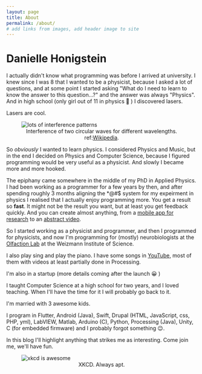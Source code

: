 ```yaml
---
layout: page
title: About
permalink: /about/
# add links from images, add header image to site
---
```


# Danielle Honigstein

I actually didn't know what programming was before I arrived at university. I knew since I was 8 that I wanted to be a physicist, because I asked a lot of questions, and at some point I started asking "What do I need to learn to know the answer to this question...?" and the answer was always "Physics". And in high school (only girl out of 11 in physics :grimacing: ) I discovered lasers.  

Lasers are cool.  

<figure>
  <img src="{{site.url}}/assets/images/Wavepanel.png" class="align-center" alt="lots of interference patterns"/>
  <figcaption style="text-align:center">Interference of two circular waves for different wavelengths. ref:<a href="https://en.wikipedia.org/wiki/Wave_interference">Wikipedia</a>.</figcaption>
</figure>


So _obviously_ I wanted to learn physics. I considered Physics and Music, but in the end I decided on Physics and Computer Science, because I figured programming would be very useful as a physicist. And slowly I became more and more hooked. 

The epiphany came somewhere in the middle of my PhD in Applied Physics. I had been working as a programmer for a few years by then, and after spending roughly 3 months aligning the *@#$ system for my expeirment in physics I realised that I actually enjoy programming more. You get a result so __fast__. It might not be the result you want, but at least you get feedback quickly. And you can create almost anything, from a [mobile app for research](https://play.google.com/store/apps/details?src=AppAgg.com&id=weizmann.worg.sniffdoc) to an [abstract video](https://youtu.be/fUEZRcjXwNU?t=122).

So I started working as a physicist and programmer, and then I programmed for physicists, and now I'm programming for (mostly) neurobiologists at the [Olfaction Lab](https://www.weizmann.ac.il/brain-sciences/worg/) at the Weizmann Institute of Science.

I also play sing and play the piano. I have some songs in [YouTube](https://www.youtube.com/playlist?list=PL7-r1kUHMs_zUdbzpRfdPoJ0yGWucOe8H), most of them with videos at least partially done in Processing.

I'm also in a startup (more details coming after the launch :grinning: ) 

I taught Computer Science at a high school for two years, and I loved teaching. When I'll have the time for it I will probably go back to it.

I'm married with 3 awesome kids.

I program in Flutter, Android (Java), Swift, Drupal (HTML, JavaScript, css, PHP, yml), LabVIEW, Matlab, Arduino (C), Python, Processing (Java), Unity, C (for embedded firmware) and I probably forgot something :wink:.

In this blog I'll highlight anything that strikes me as interesting. Come join me, we'll have fun.

<figure>
  <img src="https://imgs.xkcd.com/comics/computer_problems.png" class="align-center" alt="xkcd is awesome"/>
  <figcaption style="text-align:center">XKCD. Always apt.</figcaption>
</figure>

